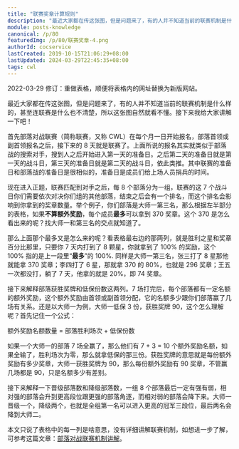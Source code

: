 ```yaml
---
title: "联赛奖章计算规则"
description: "最近大家都在传这张图，但是问题来了，有的人并不知道当前的联赛机制是什么样的，甚至连联赛是什么也不清楚，所以这张图自然就看不懂。接下来我给大家讲解一下吧！首先部落对战联赛（简称联赛，又称CWL）在每个月一日开始报名，部落首领或副首领报名之后，接下来的一礼拜就是联赛了。"
module: posts-knowledge
canonical: /p/80
featuredImg: /p/80/联赛奖章-4.png
authorId: cocservice
lastCreated: 2019-10-15T21:06:29+08:00
lastUpdated: 2024-03-29T22:45:35+08:00
tags: cwl
---
```


<PostHistory>
2022-03-29 修订：重做表格，顺便将表格内的网址替换为新版网站。
</PostHistory>

<Pic src="/p/80/联赛奖章-4.png" width="2050" height="732" alt="联赛奖章" maxWidth="100%" :lazyLoading="false" />

最近大家都在传这张图，但是问题来了，有的人并不知道当前的联赛机制是什么样的，甚至连联赛是什么也不清楚，所以这张图自然就看不懂。接下来我给大家讲解一下吧！

首先部落对战联赛（简称联赛，又称 CWL）在每个月一日开始报名，部落首领或副首领报名之后，接下来的 8 天就是联赛了。上面所说的报名其实就类似于部落战的搜索对手，搜到人之后开始进入第一天的准备日。之后第二天的准备日就是第一天的战斗日，第三天的准备日就是第二天的战斗日，依此类推。其中联赛的准备日和部落战的准备日是很相似的，准备日是成员们给上场人员捐兵的时间。

现在进入正题，联赛匹配到对手之后，每 8 个部落分为一组，联赛的这 7 个战斗日你们需要依次对决你们组的其他部落，结束之后会有一个排名，而这个排名会影响到你拿到的奖章数量。举个例子，你们部落是大师一第三名，那么根据左半部分的表格，如果**不算额外奖励**，每个成员**最多**可以拿到 370 奖章。这个 370 是怎么看出来的呢？找大师一和第三名的交点就知道了。

那么上面那个最多又是怎么来的呢？看表格最右边的那两列，就是胜利之星和奖章百分比那里，只要你 7 天内打到了 8 颗星，你就拿到了 100% 的奖励，这个 100% 指的是上一段里“**最多**”的 100%. 同样是大师一第三名，张三打了 8 星那他就能拿 370 奖章；李四打了 6 星，那就拿 370 的 80%，也就是 296 奖章；王五一次都没打，躺了 7 天，他拿的就是 20%，即 74 奖章。

接下来解释部落获胜奖牌和低保份数这两列。7 场打完后，每个部落都有一定名额的额外奖励，这个额外奖励由首领或副首领分配，它的名额多少跟你们部落赢了几场有关系。还是以大师一为例，大师一低保 3 份，获胜奖牌 90，这个怎么理解呢？首先记住一个公式：

<PCenter>额外奖励名额数量 = 部落胜利场次 + 低保份数</PCenter>

如果一个大师一的部落 7 场全赢了，那么他们有 7 + 3 = 10 个额外奖励名额，如果全输了，胜利场次为零，那么就拿低保的那三份。获胜奖牌的意思就是每份额外奖励有多少奖章，大师一获胜奖牌为 90，那么每份额外奖励有 90 奖章，不管赢几场都是 90，只是名额多少有差别。

接下来解释一下晋级部落数和降级部落数，一组 8 个部落最后一定有强有弱，相对强的部落会升到更高段位跟更强的部落角逐，而相对弱的部落会降下来。大师一晋级一个，降级两个，也就是全组第一名可以进入更高的冠军三段位，最后两名会降到大师二。

本文只说了表格中的每一列是啥意思，没有详细讲解联赛机制，如想进一步了解，可参考这篇文章：[部落对战联赛机制讲解](/p/833)。